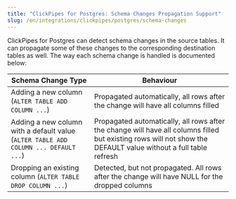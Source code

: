 ```yaml
---
title: "ClickPipes for Postgres: Schema Changes Propagation Support"
slug: /en/integrations/clickpipes/postgres/schema-changes
---
```


ClickPipes for Postgres can detect schema changes in the source tables. It can propagate some of these changes to the corresponding destination tables as well. The way each schema change is handled is documented below:

| Schema Change Type                                                                  | Behaviour                             |
| ----------------------------------------------------------------------------------- | ------------------------------------- |
| Adding a new column (`ALTER TABLE ADD COLUMN ...`)                                  | Propagated automatically, all rows after the change will have all columns filled                                                                         |
| Adding a new column with a default value (`ALTER TABLE ADD COLUMN ... DEFAULT ...`) | Propagated automatically, all rows after the change will have all columns filled but existing rows will not show the DEFAULT value without a full table refresh |
| Dropping an existing column (`ALTER TABLE DROP COLUMN ...`)                         | Detected, but not propagated. All rows after the change will have NULL for the dropped columns                                                                |